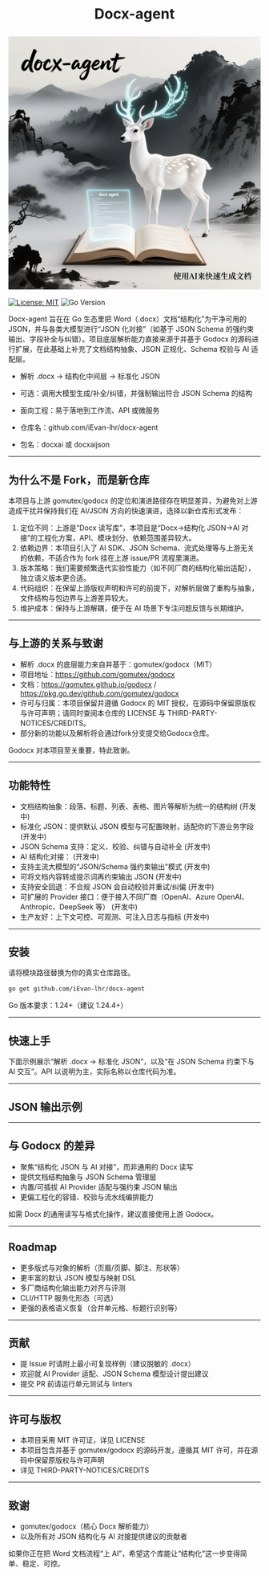 # <p align="center">Docx-agent</p>

<p align="center"><img width="650" src="./docx-agent.png" alt="Godocx logo"></p>

[![License: MIT](https://img.shields.io/badge/License-MIT-blue.svg)](LICENSE) ![Go Version](https://img.shields.io/badge/Go-1.24%2B-00ADD8?logo=go)


Docx-agent 旨在在 Go 生态里把 Word（.docx）文档“结构化”为干净可用的 JSON，并与各类大模型进行“JSON 化对接”（如基于 JSON Schema 的强约束输出、字段补全与纠错）。项目底层解析能力直接来源于并基于 Godocx 的源码进行扩展，在此基础上补充了文档结构抽象、JSON 正规化、Schema 校验与 AI 适配层。

- 解析 .docx → 结构化中间层 → 标准化 JSON
- 可选：调用大模型生成/补全/纠错，并强制输出符合 JSON Schema 的结构
- 面向工程：易于落地到工作流、API 或微服务

- 仓库名：github.com/iEvan-lhr/docx-agent
- 包名：docxai 或 docxaijson

---

## 为什么不是 Fork，而是新仓库

本项目与上游 gomutex/godocx 的定位和演进路径存在明显差异，为避免对上游造成干扰并保持我们在 AI/JSON 方向的快速演进，选择以新仓库形式发布：

1. 定位不同：上游是“Docx 读写库”，本项目是“Docx→结构化 JSON→AI 对接”的工程化方案，API、模块划分、依赖范围差异较大。
2. 依赖边界：本项目引入了 AI SDK、JSON Schema、流式处理等与上游无关的依赖，不适合作为 fork 挂在上游 issue/PR 流程里演进。
3. 版本策略：我们需要频繁迭代实验性能力（如不同厂商的结构化输出适配），独立语义版本更合适。
4. 代码组织：在保留上游版权声明和许可的前提下，对解析层做了重构与抽象，文件结构与包边界与上游差异较大。
5. 维护成本：保持与上游解耦，便于在 AI 场景下专注问题反馈与长期维护。

---

## 与上游的关系与致谢

- 解析 .docx 的底层能力来自并基于：gomutex/godocx（MIT）
 - 项目地址：https://github.com/gomutex/godocx
 - 文档：https://gomutex.github.io/godocx / https://pkg.go.dev/github.com/gomutex/godocx
- 许可与归属：本项目保留并遵循 Godocx 的 MIT 授权，在源码中保留原版权与许可声明；请同时查阅本仓库的 LICENSE 与 THIRD-PARTY-NOTICES/CREDITS。
- 部分新的功能以及解析将会通过fork分支提交给Godocx仓库。

Godocx 对本项目至关重要，特此致谢。

---

## 功能特性

- 文档结构抽象：段落、标题、列表、表格、图片等解析为统一的结构树 (开发中)
- 标准化 JSON：提供默认 JSON 模型与可配置映射，适配你的下游业务字段 (开发中)
- JSON Schema 支持：定义、校验、纠错与自动补全 (开发中)
- AI 结构化对接： (开发中)
 - 支持主流大模型的“JSON/Schema 强约束输出”模式 (开发中)
 - 可将文档内容转成提示词再约束输出 JSON (开发中)
 - 支持安全回退：不合规 JSON 会自动校验并重试/纠偏 (开发中)
- 可扩展的 Provider 接口：便于接入不同厂商（OpenAI、Azure OpenAI、Anthropic、DeepSeek 等） (开发中)
- 生产友好：上下文可控、可观测、可注入日志与指标 (开发中)

---

## 安装

请将模块路径替换为你的真实仓库路径。

```bash
go get github.com/iEvan-lhr/docx-agent
```

Go 版本要求：1.24+（建议 1.24.4+）

---

## 快速上手

下面示例展示“解析 .docx → 标准化 JSON”，以及“在 JSON Schema 约束下与 AI 交互”。API 以说明为主，实际名称以仓库代码为准。


---

## JSON 输出示例


---

## 与 Godocx 的差异

- 聚焦“结构化 JSON 与 AI 对接”，而非通用的 Docx 读写
- 提供文档结构抽象与 JSON Schema 管理层
- 内置/可插拔 AI Provider 适配与强约束 JSON 输出
- 更偏工程化的容错、校验与流水线编排能力

如需 Docx 的通用读写与格式化操作，建议直接使用上游 Godocx。

---

## Roadmap

- 更多版式与对象的解析（页眉/页脚、脚注、形状等）
- 更丰富的默认 JSON 模型与映射 DSL
- 多厂商结构化输出能力对齐与评测
- CLI/HTTP 服务化形态（可选）
- 更强的表格语义恢复（合并单元格、标题行识别等）

---

## 贡献

- 提 Issue 时请附上最小可复现样例（建议脱敏的 .docx）
- 欢迎就 AI Provider 适配、JSON Schema 模型设计提出建议
- 提交 PR 前请运行单元测试与 linters

---

## 许可与版权

- 本项目采用 MIT 许可证，详见 LICENSE
- 本项目包含并基于 gomutex/godocx 的源码开发，遵循其 MIT 许可，并在源码中保留原版权与许可声明
- 详见 THIRD-PARTY-NOTICES/CREDITS

---

## 致谢

- gomutex/godocx（核心 Docx 解析能力）
- 以及所有对 JSON 结构化与 AI 对接提供建议的贡献者

如果你正在把 Word 文档流程“上 AI”，希望这个库能让“结构化”这一步变得简单、稳定、可控。